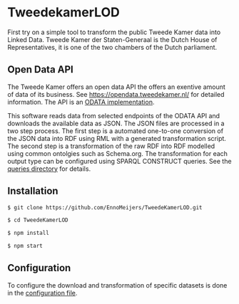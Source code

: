 # TweedekamerLOD

First try on a simple tool to transform the public Tweede Kamer data into Linked Data. Tweede Kamer der Staten-Generaal is the Dutch House of Representatives, it is one of the two chambers of the Dutch parliament.

## Open Data API

The Tweede Kamer offers an open data API the offers an exentive amount of data of its business. See https://opendata.tweedekamer.nl/ for detailed information. The API is an [ODATA implementation](https://www.odata.org/).

This software reads data from selected endpoints of the ODATA API and downloads the available data as JSON. The JSON files are processed in a two step process. The first step is a automated one-to-one conversion of the JSON data into RDF using RML with a generated transformation script. The second step is a transformation of the raw RDF into RDF modelled using common ontolgies such as Schema.org. The transformation for each output type can be configured using SPARQL CONSTRUCT queries. See the [queries directory](./queries) for details.

## Installation 

```bash
$ git clone https://github.com/EnnoMeijers/TweedeKamerLOD.git

$ cd TweedeKamerLOD

$ npm install

$ npm start
```

## Configuration

To configure the download and transformation of specific datasets is done in the [configuration file](https://github.com/EnnoMeijers/TweedeKamerLOD/blob/master/src/config.json). 



